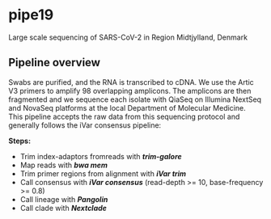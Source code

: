 # pipe19

Large scale sequencing of SARS-CoV-2 in Region Midtjylland, Denmark


## Pipeline overview
Swabs are purified, and the RNA is transcribed to cDNA. We use the Artic V3 primers to amplify 98 overlapping amplicons. The amplicons are then fragmented and we sequence each isolate with QiaSeq on Illumina NextSeq and NovaSeq platforms at the local Department of Molecular Medicine.  
This pipeline accepts the raw data from this sequencing protocol and generally follows the iVar consensus pipeline:

**Steps:**
* Trim index-adaptors fromreads with ***trim-galore***
* Map reads with ***bwa mem***
* Trim primer regions from alignment with ***iVar trim***
* Call consensus with ***iVar consensus*** (read-depth >= 10, base-frequency >= 0.8)
* Call lineage with ***Pangolin***
* Call clade with ***Nextclade***
